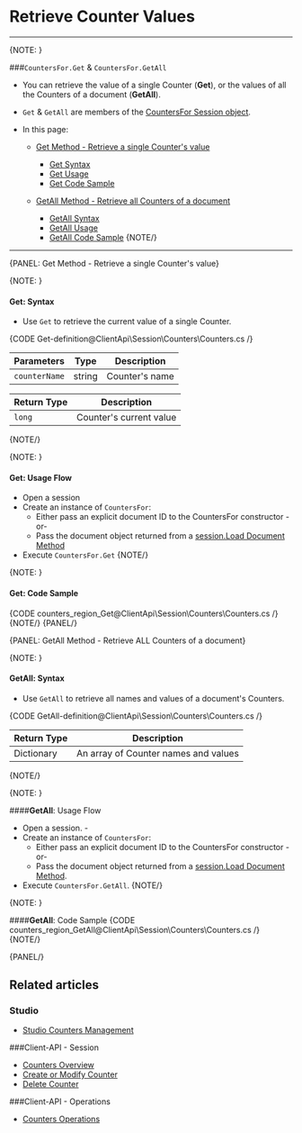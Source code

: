 # Retrieve Counter Values  
---

{NOTE: }

###`CountersFor.Get` & `CountersFor.GetAll`

* You can retrieve the value of a single Counter (**Get**), or the values of all the Counters of a document (**GetAll**).

* `Get` & `GetAll` are members of the [CountersFor Session object](../../../client-api/session/counters/counters-overview).  

* In this page:  

  * [Get Method - Retrieve a single Counter's value](../../../client-api/session/counters/retrieve-counter-values#get-method---retrieve-a-single-counter)  
      - [Get Syntax](../../../client-api/session/counters/retrieve-counter-values#get-syntax)  
      - [Get Usage](../../../client-api/session/counters/retrieve-counter-values#get-usage-flow)  
      - [Get Code Sample](../../../client-api/session/counters/retrieve-counter-values#get-code-sample)  

  * [GetAll Method - Retrieve all Counters of a document](../../../client-api/session/counters/retrieve-counter-values#getall-method---retrieve-all-counters-of-a-document)  
      - [GetAll Syntax](../../../client-api/session/counters/retrieve-counter-values#getall-syntax)  
      - [GetAll Usage](../../../client-api/session/counters/retrieve-counter-values#getall-usage-flow)  
      - [GetAll Code Sample](../../../client-api/session/counters/retrieve-counter-values#getall-code-sample)
{NOTE/}

---

{PANEL: Get Method - Retrieve a single Counter's value}

{NOTE: }

#### Get: Syntax

* Use `Get` to retrieve the current value of a single Counter.  

{CODE Get-definition@ClientApi\Session\Counters\Counters.cs /}

| Parameters | Type | Description |
| ------------- | ------------- | ------------- |
| `counterName` |  string | Counter's name |

| Return Type | Description |
| ------------- | ------------- |
| `long` | Counter's current value |
{NOTE/}

{NOTE: }

#### Get: Usage Flow

  - Open a session  
  - Create an instance of `CountersFor`:
      - Either pass an explicit document ID to the CountersFor constructor -or-
      - Pass the document object returned from a [session.Load Document Method](../../../client-api/session/loading-entities#load)  
  - Execute `CountersFor.Get`
{NOTE/}

{NOTE: }

#### Get: Code Sample

{CODE counters_region_Get@ClientApi\Session\Counters\Counters.cs /}
{NOTE/}
{PANEL/}


{PANEL: GetAll Method - Retrieve ALL Counters of a document}

{NOTE: }

#### **GetAll**: Syntax
* Use `GetAll` to retrieve all names and values of a document's Counters.  

{CODE GetAll-definition@ClientApi\Session\Counters\Counters.cs /}

| Return Type | Description |
| ------------- | ------------- |
| Dictionary | An array of Counter names and values |
{NOTE/}

{NOTE: }

####**GetAll**: Usage Flow

  - Open a session.    - 
  - Create an instance of `CountersFor`:
      - Either pass an explicit document ID to the CountersFor constructor -or-
      - Pass the document object returned from a [session.Load Document Method](../../../client-api/session/loading-entities#load).  
  - Execute `CountersFor.GetAll`.
{NOTE/}

{NOTE: }

####**GetAll**: Code Sample
{CODE counters_region_GetAll@ClientApi\Session\Counters\Counters.cs /}
{NOTE/}

{PANEL/}

## Related articles
### Studio
- [Studio Counters Management](../../../studio/database/documents/document-view/additional-features/counters#counters)  

###Client-API - Session
- [Counters Overview](../../../client-api/session/counters/counters-overview)
- [Create or Modify Counter](../../../client-api/session/counters/create-or-modify)
- [Delete Counter](../../../client-api/session/counters/delete)

###Client-API - Operations
- [Counters Operations](../../../client-api/operations/counters/get-counters#operations--counters--how-to-get-counters)

